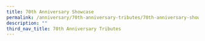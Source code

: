 ```yaml
---
title: 70th Anniversary Showcase
permalink: /anniversary/70th-anniversary-tributes/70th-anniversary-showcase/
description: ""
third_nav_title: 70th Anniversary Tributes
---
```

